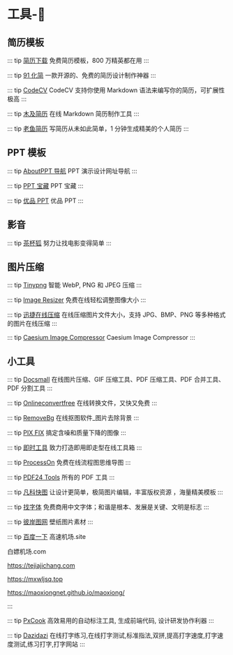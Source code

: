# 工具-🎐

## 简历模板

::: tip [简历下载](https://jianlixiazai.cn/)
免费简历模板，800 万精英都在用
:::

::: tip [91 化简](https://91huajian.cn/)
一款开源的、免费的简历设计制作神器
:::

::: tip [CodeCV](https://codeleilei.gitee.io/markdown2pdf/#/home)
CodeCV 支持你使用 Markdown 语法来编写你的简历，可扩展性极高
:::

::: tip [木及简历](https://www.mujicv.com/index.html)
在线 Markdown 简历制作工具
:::

::: tip [老鱼简历](https://www.laoyujianli.com/)
写简历从未如此简单，1 分钟生成精美的个人简历
:::

## PPT 模板

::: tip [AboutPPT 导航](https://www.aboutppt.com/)
PPT 演示设计网址导航
:::

::: tip [PPT 宝藏](http://www.pptbz.com/)
PPT 宝藏
:::

::: tip [优品 PPT](https://www.ypppt.com/)
优品 PPT
:::

## 影音

::: tip [茶杯狐](https://cupfox.app/)
努力让找电影变得简单
:::

## 图片压缩

::: tip [Tinypng](https://tinypng.com/)
智能 WebP, PNG 和 JPEG 压缩
:::

::: tip [Image Resizer](https://imageresizer.com/)
免费在线轻松调整图像大小
:::

::: tip [迅捷在线压缩](https://yasuo.xunjiepdf.com/img/)
在线压缩图片文件大小，支持 JPG、BMP、PNG 等多种格式的图片在线压缩
:::

::: tip [Caesium Image Compressor](https://caesium.app/)
Caesium Image Compressor
:::

## 小工具

::: tip [Docsmall](https://docsmall.com/)
在线图片压缩、GIF 压缩工具、PDF 压缩工具、PDF 合并工具、PDF 分割工具
:::

::: tip [Onlineconvertfree](https://onlineconvertfree.com/zh/)
在线转换文件，又快又免费
:::

::: tip [RemoveBg](https://www.remove.bg/zh)
在线抠图软件\_图片去除背景
:::

::: tip [PIX FIX](https://zh.pixfix.com/)
搞定含噪和质量下降的图像
:::

::: tip [即时工具](https://www.67tool.com/)
致力打造即用即走型在线工具箱
:::

::: tip [ProcessOn](https://www.processon.com/)
免费在线流程图思维导图
:::

::: tip [PDF24 Tools](https://tools.pdf24.org/zh/all-tools)
所有的 PDF 工具
:::

::: tip [凡科快图](https://kt.fkw.com/)
让设计更简单，极简图片编辑，丰富版权资源 ，海量精美模板
:::

::: tip [找字体](https://zfont.cn/)
免费商用中文字体；和谐是根本、发展是关键、文明是标志
:::

::: tip [彼岸图网](https://pic.netbian.com/)
壁纸图片素材
:::

::: tip [百度一下](https://www.baidu.com)
高速机场.site

白嫖机场.com

https://tejiajichang.com

https://mxwljsq.top

https://maoxiongnet.github.io/maoxiong/

:::

::: tip [PxCook](https://fancynode.com.cn/pxcook)
高效易用的自动标注工具, 生成前端代码, 设计研发协作利器
:::

::: tip [Dazidazi](https://dazidazi.com/)
在线打字练习,在线打字测试,标准指法,双拼,提高打字速度,打字速度测试,练习打字,打字网站
:::
